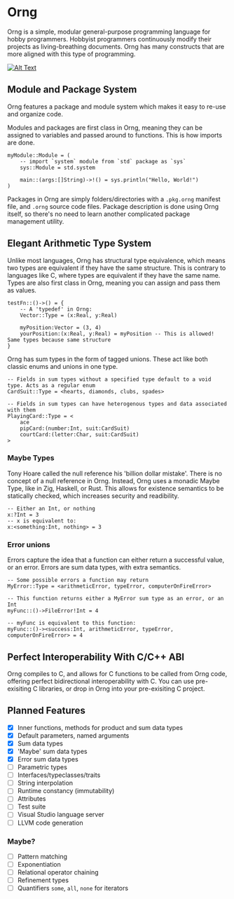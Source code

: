 # Orng
Orng is a simple, modular general-purpose programming language for hobby programmers. Hobbyist programmers continuously modify their projects as living-breathing documents. Orng has many constructs that are more aligned with this type of programming.

[![Alt Text](https://github.com/Rakhyvel/Orng/blob/rakhyvel_cleanup/splash.png?raw=true)](https://github.com/Rakhyvel/Orng/blob/rakhyvel_cleanup/splash.png?raw=true)

## Module and Package System
Orng features a package and module system which makes it easy to re-use and organize code.

Modules and packages are first class in Orng, meaning they can be assigned to variables and passed around to functions. This is how imports are done.
```
myModule::Module = ( 
    -- import `system` module from `std` package as `sys`
    sys::Module = std.system

    main::(args:[]String)->!() = sys.println("Hello, World!")
)
```

Packages in Orng are simply folders/directories with a `.pkg.orng` manifest file, and `.orng` source code files. Package description is done using Orng itself, so there's no need to learn another complicated package management utility.

## Elegant Arithmetic Type System
Unlike most languages, Orng has structural type equivalence, which means two types are equivalent if they have the same structure. This is contrary to languages like C, where types are equivalent if they have the same name. Types are also first class in Orng, meaning you can assign and pass them as values.
```
testFn::()->() = {
    -- A 'typedef' in Orng:
    Vector::Type = (x:Real, y:Real)

    myPosition:Vector = (3, 4)
    yourPosition:(x:Real, y:Real) = myPosition -- This is allowed! Same types because same structure
}
```
Orng has sum types in the form of tagged unions. These act like both classic enums and unions in one type.
```
-- Fields in sum types without a specified type default to a void type. Acts as a regular enum
CardSuit::Type = <hearts, diamonds, clubs, spades>

-- Fields in sum types can have heterogenous types and data associated with them
PlayingCard::Type = <
    ace
    pipCard:(number:Int, suit:CardSuit)
    courtCard:(letter:Char, suit:CardSuit)
>
```
### Maybe Types
Tony Hoare called the null reference his 'billion dollar mistake'. There is no concept of a null reference in Orng. Instead, Orng uses a monadic Maybe Type, like in Zig, Haskell, or Rust. This allows for existence semantics to be statically checked, which increases security and readibility.
```
-- Either an Int, or nothing
x:?Int = 3
-- x is equivalent to:
x:<something:Int, nothing> = 3
```
### Error unions
Errors capture the idea that a function can either return a successful value, or an error. Errors are sum data types, with extra semantics.
```
-- Some possible errors a function may return
MyError::Type = <arithmeticError, typeError, computerOnFireError>

-- This function returns either a MyError sum type as an error, or an Int
myFunc::()->FileError!Int = 4

-- myFunc is equivalent to this function:
myFunc::()-><success:Int, arithmeticError, typeError, computerOnFireError> = 4
```

## Perfect Interoperability With C/C++ ABI
Orng compiles to C, and allows for C functions to be called from Orng code, offering perfect bidirectional interoperability with C. You can use pre-exisiting C libraries, or drop in Orng into your pre-exisiting C project.

## Planned Features
- [x] Inner functions, methods for product and sum data types
- [x] Default parameters, named arguments
- [x] Sum data types
- [x] 'Maybe' sum data types
- [x] Error sum data types
- [ ] Parametric types
- [ ] Interfaces/typeclasses/traits
- [ ] String interpolation
- [ ] Runtime constancy (immutability)
- [ ] Attributes
- [ ] Test suite
- [ ] Visual Studio language server
- [ ] LLVM code generation

### Maybe?
- [ ] Pattern matching
- [ ] Exponentiation
- [ ] Relational operator chaining
- [ ] Refinement types
- [ ] Quantifiers `some`, `all`, `none` for iterators